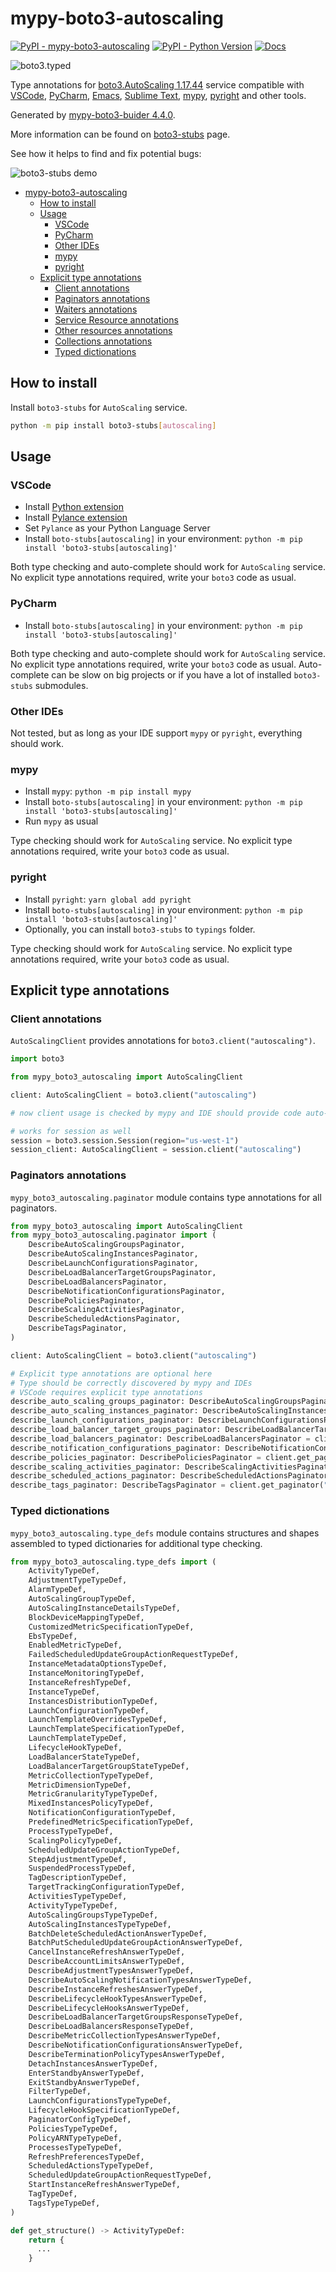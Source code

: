 # mypy-boto3-autoscaling

[![PyPI - mypy-boto3-autoscaling](https://img.shields.io/pypi/v/mypy-boto3-autoscaling.svg?color=blue)](https://pypi.org/project/mypy-boto3-autoscaling)
[![PyPI - Python Version](https://img.shields.io/pypi/pyversions/mypy-boto3-autoscaling.svg?color=blue)](https://pypi.org/project/mypy-boto3-autoscaling)
[![Docs](https://img.shields.io/readthedocs/mypy-boto3-builder.svg?color=blue)](https://mypy-boto3-builder.readthedocs.io/)

![boto3.typed](https://github.com/vemel/mypy_boto3_builder/raw/master/logo.png)

Type annotations for
[boto3.AutoScaling 1.17.44](https://boto3.amazonaws.com/v1/documentation/api/1.17.44/reference/services/autoscaling.html#AutoScaling) service
compatible with
[VSCode](https://code.visualstudio.com/),
[PyCharm](https://www.jetbrains.com/pycharm/),
[Emacs](https://www.gnu.org/software/emacs/),
[Sublime Text](https://www.sublimetext.com/),
[mypy](https://github.com/python/mypy),
[pyright](https://github.com/microsoft/pyright)
and other tools.

Generated by [mypy-boto3-buider 4.4.0](https://github.com/vemel/mypy_boto3_builder).

More information can be found on [boto3-stubs](https://pypi.org/project/boto3-stubs/) page.

See how it helps to find and fix potential bugs:

![boto3-stubs demo](https://github.com/vemel/mypy_boto3_builder/raw/master/demo.gif)

- [mypy-boto3-autoscaling](#mypy-boto3-autoscaling)
  - [How to install](#how-to-install)
  - [Usage](#usage)
    - [VSCode](#vscode)
    - [PyCharm](#pycharm)
    - [Other IDEs](#other-ides)
    - [mypy](#mypy)
    - [pyright](#pyright)
  - [Explicit type annotations](#explicit-type-annotations)
    - [Client annotations](#client-annotations)
    - [Paginators annotations](#paginators-annotations)
    - [Waiters annotations](#waiters-annotations)
    - [Service Resource annotations](#service-resource-annotations)
    - [Other resources annotations](#other-resources-annotations)
    - [Collections annotations](#collections-annotations)
    - [Typed dictionations](#typed-dictionations)

## How to install

Install `boto3-stubs` for `AutoScaling` service.

```bash
python -m pip install boto3-stubs[autoscaling]
```

## Usage

### VSCode

- Install [Python extension](https://marketplace.visualstudio.com/items?itemName=ms-python.python)
- Install [Pylance extension](https://marketplace.visualstudio.com/items?itemName=ms-python.vscode-pylance)
- Set `Pylance` as your Python Language Server
- Install `boto-stubs[autoscaling]` in your environment: `python -m pip install 'boto3-stubs[autoscaling]'`

Both type checking and auto-complete should work for `AutoScaling` service.
No explicit type annotations required, write your `boto3` code as usual.

### PyCharm

- Install `boto-stubs[autoscaling]` in your environment: `python -m pip install 'boto3-stubs[autoscaling]'`

Both type checking and auto-complete should work for `AutoScaling` service.
No explicit type annotations required, write your `boto3` code as usual.
Auto-complete can be slow on big projects or if you have a lot of installed `boto3-stubs` submodules.

### Other IDEs

Not tested, but as long as your IDE support `mypy` or `pyright`, everything should work.

### mypy

- Install `mypy`: `python -m pip install mypy`
- Install `boto-stubs[autoscaling]` in your environment: `python -m pip install 'boto3-stubs[autoscaling]'`
- Run `mypy` as usual

Type checking should work for `AutoScaling` service.
No explicit type annotations required, write your `boto3` code as usual.

### pyright

- Install `pyright`: `yarn global add pyright`
- Install `boto-stubs[autoscaling]` in your environment: `python -m pip install 'boto3-stubs[autoscaling]'`
- Optionally, you can install `boto3-stubs` to `typings` folder.

Type checking should work for `AutoScaling` service.
No explicit type annotations required, write your `boto3` code as usual.

## Explicit type annotations

### Client annotations

`AutoScalingClient` provides annotations for `boto3.client("autoscaling")`.

```python
import boto3

from mypy_boto3_autoscaling import AutoScalingClient

client: AutoScalingClient = boto3.client("autoscaling")

# now client usage is checked by mypy and IDE should provide code auto-complete

# works for session as well
session = boto3.session.Session(region="us-west-1")
session_client: AutoScalingClient = session.client("autoscaling")
```

### Paginators annotations

`mypy_boto3_autoscaling.paginator` module contains type annotations for all paginators.

```python
from mypy_boto3_autoscaling import AutoScalingClient
from mypy_boto3_autoscaling.paginator import (
    DescribeAutoScalingGroupsPaginator,
    DescribeAutoScalingInstancesPaginator,
    DescribeLaunchConfigurationsPaginator,
    DescribeLoadBalancerTargetGroupsPaginator,
    DescribeLoadBalancersPaginator,
    DescribeNotificationConfigurationsPaginator,
    DescribePoliciesPaginator,
    DescribeScalingActivitiesPaginator,
    DescribeScheduledActionsPaginator,
    DescribeTagsPaginator,
)

client: AutoScalingClient = boto3.client("autoscaling")

# Explicit type annotations are optional here
# Type should be correctly discovered by mypy and IDEs
# VSCode requires explicit type annotations
describe_auto_scaling_groups_paginator: DescribeAutoScalingGroupsPaginator = client.get_paginator("describe_auto_scaling_groups")
describe_auto_scaling_instances_paginator: DescribeAutoScalingInstancesPaginator = client.get_paginator("describe_auto_scaling_instances")
describe_launch_configurations_paginator: DescribeLaunchConfigurationsPaginator = client.get_paginator("describe_launch_configurations")
describe_load_balancer_target_groups_paginator: DescribeLoadBalancerTargetGroupsPaginator = client.get_paginator("describe_load_balancer_target_groups")
describe_load_balancers_paginator: DescribeLoadBalancersPaginator = client.get_paginator("describe_load_balancers")
describe_notification_configurations_paginator: DescribeNotificationConfigurationsPaginator = client.get_paginator("describe_notification_configurations")
describe_policies_paginator: DescribePoliciesPaginator = client.get_paginator("describe_policies")
describe_scaling_activities_paginator: DescribeScalingActivitiesPaginator = client.get_paginator("describe_scaling_activities")
describe_scheduled_actions_paginator: DescribeScheduledActionsPaginator = client.get_paginator("describe_scheduled_actions")
describe_tags_paginator: DescribeTagsPaginator = client.get_paginator("describe_tags")
```







### Typed dictionations

`mypy_boto3_autoscaling.type_defs` module contains structures and shapes assembled
to typed dictionaries for additional type checking.

```python
from mypy_boto3_autoscaling.type_defs import (
    ActivityTypeDef,
    AdjustmentTypeTypeDef,
    AlarmTypeDef,
    AutoScalingGroupTypeDef,
    AutoScalingInstanceDetailsTypeDef,
    BlockDeviceMappingTypeDef,
    CustomizedMetricSpecificationTypeDef,
    EbsTypeDef,
    EnabledMetricTypeDef,
    FailedScheduledUpdateGroupActionRequestTypeDef,
    InstanceMetadataOptionsTypeDef,
    InstanceMonitoringTypeDef,
    InstanceRefreshTypeDef,
    InstanceTypeDef,
    InstancesDistributionTypeDef,
    LaunchConfigurationTypeDef,
    LaunchTemplateOverridesTypeDef,
    LaunchTemplateSpecificationTypeDef,
    LaunchTemplateTypeDef,
    LifecycleHookTypeDef,
    LoadBalancerStateTypeDef,
    LoadBalancerTargetGroupStateTypeDef,
    MetricCollectionTypeTypeDef,
    MetricDimensionTypeDef,
    MetricGranularityTypeTypeDef,
    MixedInstancesPolicyTypeDef,
    NotificationConfigurationTypeDef,
    PredefinedMetricSpecificationTypeDef,
    ProcessTypeTypeDef,
    ScalingPolicyTypeDef,
    ScheduledUpdateGroupActionTypeDef,
    StepAdjustmentTypeDef,
    SuspendedProcessTypeDef,
    TagDescriptionTypeDef,
    TargetTrackingConfigurationTypeDef,
    ActivitiesTypeTypeDef,
    ActivityTypeTypeDef,
    AutoScalingGroupsTypeTypeDef,
    AutoScalingInstancesTypeTypeDef,
    BatchDeleteScheduledActionAnswerTypeDef,
    BatchPutScheduledUpdateGroupActionAnswerTypeDef,
    CancelInstanceRefreshAnswerTypeDef,
    DescribeAccountLimitsAnswerTypeDef,
    DescribeAdjustmentTypesAnswerTypeDef,
    DescribeAutoScalingNotificationTypesAnswerTypeDef,
    DescribeInstanceRefreshesAnswerTypeDef,
    DescribeLifecycleHookTypesAnswerTypeDef,
    DescribeLifecycleHooksAnswerTypeDef,
    DescribeLoadBalancerTargetGroupsResponseTypeDef,
    DescribeLoadBalancersResponseTypeDef,
    DescribeMetricCollectionTypesAnswerTypeDef,
    DescribeNotificationConfigurationsAnswerTypeDef,
    DescribeTerminationPolicyTypesAnswerTypeDef,
    DetachInstancesAnswerTypeDef,
    EnterStandbyAnswerTypeDef,
    ExitStandbyAnswerTypeDef,
    FilterTypeDef,
    LaunchConfigurationsTypeTypeDef,
    LifecycleHookSpecificationTypeDef,
    PaginatorConfigTypeDef,
    PoliciesTypeTypeDef,
    PolicyARNTypeTypeDef,
    ProcessesTypeTypeDef,
    RefreshPreferencesTypeDef,
    ScheduledActionsTypeTypeDef,
    ScheduledUpdateGroupActionRequestTypeDef,
    StartInstanceRefreshAnswerTypeDef,
    TagTypeDef,
    TagsTypeTypeDef,
)

def get_structure() -> ActivityTypeDef:
    return {
      ...
    }
```
